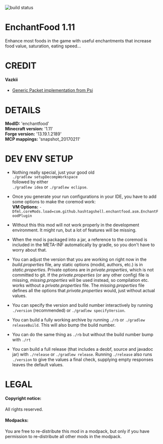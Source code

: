 ![build status](https://gitlab.com/hashtagshell/enchantfood/badges/master/build.svg)
# EnchantFood 1.11
Enhance most foods in the game with useful
enchantments that increase food value,
saturation, eating speed...  


# CREDIT

#### Vazkii
- [Generic Packet implementation from Psi](src/main/java/com/github/hashtagshell/enchantfood/network/message/MessageGeneric.java)

# DETAILS
**ModID:** 'enchantfood'  
**Minecraft version:** '1.11'  
**Forge version:** '13.19.1.2189'  
**MCP mappings:** 'snapshot_20170211'   

# DEV ENV SETUP
- Nothing really special, just your good old  
  `./gradlew setupDecompWorkspace`  
  followed by either  
  `./gradlew idea` or `./gradlew eclipse`.  
- Once you generate your run configurations
  in your IDE, you have to add some options
  to make the coremod work:  
  **VM Options:**
  `-Dfml.coreMods.load=com.github.hashtagshell.enchantfood.asm.EnchantFoodPlugin`  

- Without this this mod will not work properly
  in the development environment.
  It might run, but a lot of features will be
  missing.
- When the mod is packaged into a jar, a
  reference to the coremod is included in
  the META-INF automatically by gradle, so you
  don't have to worry about that.
- You can adjust the version that you are working
  on right now in the *build.properties* file, any
  static options (modid, authors, etc.) is
  in *static.properties*. Private options are
  in *private.properties*, which is not committed
  to git. If the *private.properties* (or any
  other config) file is missing, *missing.properties*
  will be used instead, so compilation etc.
  works without a *private.properties* file.
  The *missing.properties* file defines all the
  options that *private.properties* would, just
  without actual values.
- You can specify the version and build number
  interactively by running `./version`
  (recommended) or `./gradlew specifyVersion`.
- You can build a fully working archive by
  running `./rb` or `./gradlew releaseBuild`.
  This will also bump the build number.
- You can do the same thing as `./rb` but
  without the build number bump with `./rt`
- You can build a full release (that includes
  a deobf, source and javadoc jar) with
  `./release` or `./gradlew release`. Running
  `./release` also runs `./version` to give
  the values a final check, supplying empty
  responses leaves the default values.


# LEGAL

#### Copyright notice:  

All rights reserved.  

#### Modpacks:

You are free to re-distribute this mod in a modpack, but only if you have permission to re-distribute all other mods in the modpack.
